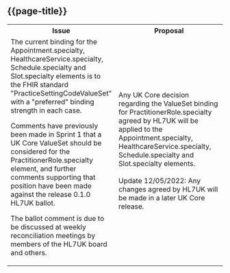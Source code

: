 ## {{page-title}}

<table id="assets">
<tr>
<th width="50%">Issue</th>
<th width="50%">Proposal</th>
</tr>

<tr>
<td>The current binding for the Appointment.specialty, HealthcareService.specialty, Schedule.specialty and Slot.specialty elements is to the FHIR standard "PracticeSettingCodeValueSet" with a "preferred" binding strength in each case.

Comments have previously been made in Sprint 1 that a UK Core ValueSet should be considered for the PractitionerRole.specialty element, and further comments supporting that position have been made against the release 0.1.0 HL7UK ballot.

The ballot comment is due to be discussed at weekly reconciliation meetings by members of the HL7UK board and others.
</td>
<td>Any UK Core decision regarding the ValueSet binding for PractitionerRole.specialty agreed by HL7UK will be applied to the Appointment.specialty, HealthcareService.specialty, Schedule.specialty and Slot.specialty elements.<br/><br/>Update 12/05/2022: Any changes agreed by HL7UK will be made in a later UK Core release.</td>
</tr>

</table>